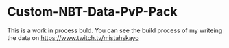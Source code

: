 # Custom-NBT-Data-PvP-Pack
This is a work in process buld.
You can see the build process of my writeing the data on https://www.twitch.tv/mistahskayo
